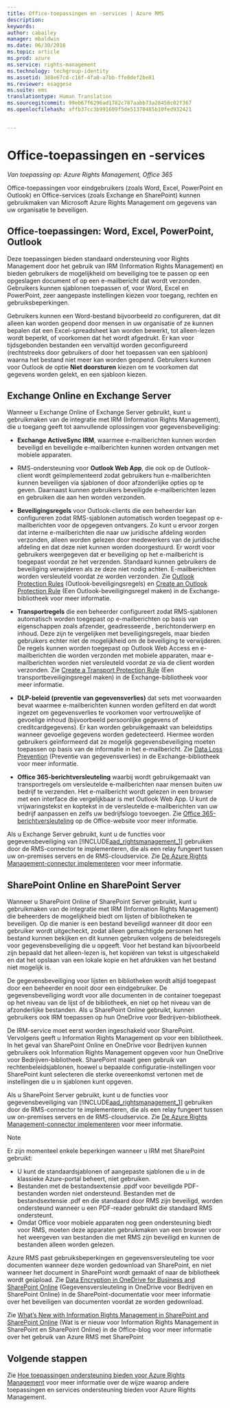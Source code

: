 ```yaml
---
title: Office-toepassingen en -services | Azure RMS
description: 
keywords: 
author: cabailey
manager: mbaldwin
ms.date: 06/30/2016
ms.topic: article
ms.prod: azure
ms.service: rights-management
ms.technology: techgroup-identity
ms.assetid: 388e67cd-c16f-4fa0-a7bb-ffe0def2be81
ms.reviewer: esaggese
ms.suite: ems
translationtype: Human Translation
ms.sourcegitcommit: 99eb67f6296ad1782c787aabb73a28458c02f367
ms.openlocfilehash: affb37cc3b991609f5de51370485b10fed932421


---
```



# Office-toepassingen en -services

*Van toepassing op: Azure Rights Management, Office 365*

Office-toepassingen voor eindgebruikers (zoals Word, Excel, PowerPoint en Outlook) en Office-services (zoals Exchange en SharePoint) kunnen gebruikmaken van Microsoft Azure Rights Management om gegevens van uw organisatie te beveiligen.

## Office-toepassingen: Word, Excel, PowerPoint, Outlook
Deze toepassingen bieden standaard ondersteuning voor Rights Management door het gebruik van IRM (Information Rights Management) en bieden gebruikers de mogelijkheid om beveiliging toe te passen op een opgeslagen document of op een e-mailbericht dat wordt verzonden. Gebruikers kunnen sjablonen toepassen of, voor Word, Excel en PowerPoint, zeer aangepaste instellingen kiezen voor toegang, rechten en gebruiksbeperkingen. 

Gebruikers kunnen een Word-bestand bijvoorbeeld zo configureren, dat dit alleen kan worden geopend door mensen in uw organisatie of ze kunnen bepalen dat een Excel-spreadsheet kan worden bewerkt, tot alleen-lezen wordt beperkt, of voorkomen dat het wordt afgedrukt. Er kan voor tijdsgebonden bestanden een vervaltijd worden geconfigureerd (rechtstreeks door gebruikers of door het toepassen van een sjabloon) waarna het bestand niet meer kan worden geopend. Gebruikers kunnen voor Outlook de optie **Niet doorsturen** kiezen om te voorkomen dat gegevens worden gelekt, en een sjabloon kiezen.

## Exchange Online en Exchange Server
Wanneer u Exchange Online of Exchange Server gebruikt, kunt u gebruikmaken van de integratie met IRM (Information Rights Management), die u toegang geeft tot aanvullende oplossingen voor gegevensbeveiliging:

-   **Exchange ActiveSync IRM**, waarmee e-mailberichten kunnen worden beveiligd en beveiligde e-mailberichten kunnen worden ontvangen met mobiele apparaten.

-   RMS-ondersteuning voor **Outlook Web App**, die ook op de Outlook-client wordt geïmplementeerd zodat gebruikers hun e-mailberichten kunnen beveiligen via sjablonen of door afzonderlijke opties op te geven. Daarnaast kunnen gebruikers beveiligde e-mailberichten lezen en gebruiken die aan hen worden verzonden.

-   **Beveiligingsregels** voor Outlook-clients die een beheerder kan configureren zodat RMS-sjablonen automatisch worden toegepast op e-mailberichten voor de opgegeven ontvangers. Zo kunt u ervoor zorgen dat interne e-mailberichten die naar uw juridische afdeling worden verzonden, alleen worden gelezen door medewerkers van de juridische afdeling en dat deze niet kunnen worden doorgestuurd. Er wordt voor gebruikers weergegeven dat er beveiliging op het e-mailbericht is toegepast voordat ze het verzenden. Standaard kunnen gebruikers de beveiliging verwijderen als ze deze niet nodig achten. E-mailberichten worden versleuteld voordat ze worden verzonden. Zie [Outlook Protection Rules](https://technet.microsoft.com/library/dd638178%28v=exchg.150%29.aspx) (Outlook-beveiligingsregels) en [Create an Outlook Protection Rule](https://technet.microsoft.com/library/dd638196%28v=exchg.150%29.aspx) (Een Outlook-beveiligingsregel maken) in de Exchange-bibliotheek voor meer informatie.

-   **Transportregels** die een beheerder configureert zodat RMS-sjablonen automatisch worden toegepast op e-mailberichten op basis van eigenschappen zoals afzender, geadresseerde , berichtonderwerp en inhoud. Deze zijn te vergelijken met beveiligingsregels, maar bieden gebruikers echter niet de mogelijkheid om de beveiliging te verwijderen. De regels kunnen worden toegepast op Outlook Web Access en e-mailberichten die worden verzonden met mobiele apparaten, maar e-mailberichten worden niet versleuteld voordat ze via de client worden verzonden. Zie [Create a Transport Protection Rule](https://technet.microsoft.com/library/dd302432.aspx) (Een transportbeveiligingsregel maken) in de Exchange-bibliotheek voor meer informatie.

-   **DLP-beleid (preventie van gegevensverlies)** dat sets met voorwaarden bevat waarmee e-mailberichten kunnen worden gefilterd en dat wordt ingezet om gegevensverlies te voorkomen voor vertrouwelijke of gevoelige inhoud (bijvoorbeeld persoonlijke gegevens of creditcardgegevens). Er kan worden gebruikgemaakt van beleidstips wanneer gevoelige gegevens worden gedetecteerd. Hiermee worden gebruikers geïnformeerd dat ze mogelijk gegevensbeveiliging moeten toepassen op basis van de informatie in het e-mailbericht. Zie [Data Loss Prevention](https://technet.microsoft.com/library/jj150527%28v=exchg.150%29.aspx) (Preventie van gegevensverlies) in de Exchange-bibliotheek voor meer informatie.

-   **Office 365-berichtversleuteling** waarbij wordt gebruikgemaakt van transportregels om versleutelde e-mailberichten naar mensen buiten uw bedrijf te verzenden. Het e-mailbericht wordt gelezen in een browser met een interface die vergelijkbaar is met Outlook Web App. U kunt de vrijwaringstekst en koptekst in de versleutelde e-mailberichten van uw bedrijf aanpassen en zelfs uw bedrijfslogo toevoegen. Zie [Office 365-berichtversleuteling](https://office.microsoft.com/o365-message-encryption-FX104179182.aspx) op de Office-website voor meer informatie.

Als u Exchange Server gebruikt, kunt u de functies voor gegevensbeveiliging van [!INCLUDE[aad_rightsmanagement_1](../includes/aad_rightsmanagement_1_md.md)] gebruiken door de RMS-connector te implementeren, die als een relay fungeert tussen uw on-premises servers en de RMS-cloudservice. Zie [De Azure Rights Management-connector implementeren](../deploy-use/deploy-rms-connector.md) voor meer informatie.

## SharePoint Online en SharePoint Server
Wanneer u SharePoint Online of SharePoint Server gebruikt, kunt u gebruikmaken van de integratie met IRM (Information Rights Management) die beheerders de mogelijkheid biedt om lijsten of bibliotheken te beveiligen. Op die manier is een bestand beveiligd wanneer dit door een gebruiker wordt uitgecheckt, zodat alleen gemachtigde personen het bestand kunnen bekijken en dit kunnen gebruiken volgens de beleidsregels voor gegevensbeveiliging die u opgeeft. Voor het bestand kan bijvoorbeeld zijn bepaald dat het alleen-lezen is, het kopiëren van tekst is uitgeschakeld en dat het opslaan van een lokale kopie en het afdrukken van het bestand niet mogelijk is.

De gegevensbeveiliging voor lijsten en bibliotheken wordt altijd toegepast door een beheerder en nooit door een eindgebruiker. De gegevensbeveiliging wordt voor alle documenten in de container toegepast op het niveau van de lijst of de bibliotheek, en niet op het niveau van de afzonderlijke bestanden.  Als u SharePoint Online gebruikt, kunnen gebruikers ook IRM toepassen op hun OneDrive voor Bedrijven-bibliotheek.

De IRM-service moet eerst worden ingeschakeld voor SharePoint. Vervolgens geeft u Information Rights Management op voor een bibliotheek. In het geval van SharePoint Online en OneDrive voor Bedrijven kunnen gebruikers ook Information Rights Management opgeven voor hun OneDrive voor Bedrijven-bibliotheek. SharePoint maakt geen gebruik van rechtenbeleidsjablonen, hoewel u bepaalde configuratie-instellingen voor SharePoint kunt selecteren die sterke overeenkomst vertonen met de instellingen die u in sjablonen kunt opgeven.

Als u SharePoint Server gebruikt, kunt u de functies voor gegevensbeveiliging van [!INCLUDE[aad_rightsmanagement_1](../includes/aad_rightsmanagement_1_md.md)] gebruiken door de RMS-connector te implementeren, die als een relay fungeert tussen uw on-premises servers en de RMS-cloudservice. Zie [De Azure Rights Management-connector implementeren](../deploy-use/deploy-rms-connector.md) voor meer informatie.

> [!NOTE]
> Er zijn momenteel enkele beperkingen wanneer u IRM met SharePoint gebruikt:
> 
> -   U kunt de standaardsjablonen of aangepaste sjablonen die u in de klassieke Azure-portal beheert, niet gebruiken.
> -   Bestanden met de bestandsextensie .ppdf voor beveiligde PDF-bestanden worden niet ondersteund. Bestanden met de bestandsextensie .pdf en die standaard door RMS zijn beveiligd, worden ondersteund wanneer u een PDF-reader gebruikt die standaard RMS ondersteunt.
> -   Omdat Office voor mobiele apparaten nog geen ondersteuning biedt voor RMS, moeten deze apparaten gebruikmaken van een browser voor het weergeven van bestanden die met RMS zijn beveiligd en kunnen de bestanden alleen worden gelezen.

Azure RMS past gebruiksbeperkingen en gegevensversleuteling toe voor documenten wanneer deze worden gedownload van SharePoint, en niet wanneer het document in SharePoint wordt gemaakt of naar de bibliotheek wordt geüpload. Zie [Data Encryption in OneDrive for Business and SharePoint Online](https://technet.microsoft.com/library/dn905447.aspx) (Gegevensversleuteling in OneDrive voor Bedrijven en SharePoint Online) in de SharePoint-documentatie voor meer informatie over het beveiligen van documenten voordat ze worden gedownload.

Zie [What’s New with Information Rights Management in SharePoint and SharePoint Online](http://blogs.office.com/2012/11/09/whats-new-with-information-rights-management-in-sharepoint-and-sharepoint-online/) (Wat is er nieuw voor Information Rights Management in SharePoint en SharePoint Online) in de Office-blog voor meer informatie over het gebruik van Azure RMS met SharePoint

## Volgende stappen

Zie [Hoe toepassingen ondersteuning bieden voor Azure Rights Management](applications-support.md) voor meer informatie over de wijze waarop andere toepassingen en services ondersteuning bieden voor Azure Rights Management.


<!--HONumber=Jul16_HO1-->


